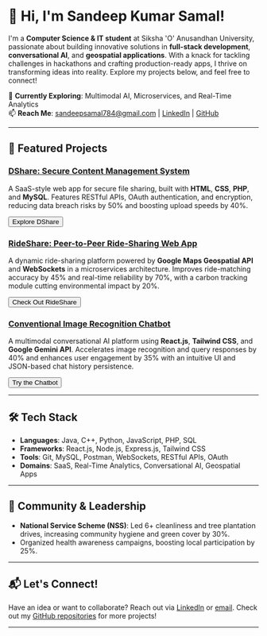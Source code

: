 # 👋 Hi, I'm Sandeep Kumar Samal!

I'm a **Computer Science & IT student** at Siksha 'O' Anusandhan University, passionate about building innovative solutions in **full-stack development**, **conversational AI**, and **geospatial applications**. With a knack for tackling challenges in hackathons and crafting production-ready apps, I thrive on transforming ideas into reality. Explore my projects below, and feel free to connect!

🌟 **Currently Exploring**: Multimodal AI, Microservices, and Real-Time Analytics  
📫 **Reach Me**: [sandeepsamal784@gmail.com](mailto:sandeepsamal784@gmail.com) | [LinkedIn](https://linkedin.com/in/sandeep-samal) | [GitHub](https://github.com/sandeep3130g)

---

## 🚀 Featured Projects

### [DShare: Secure Content Management System](https://github.com/Sandeep3130g/Dshare)
A SaaS-style web app for secure file sharing, built with **HTML**, **CSS**, **PHP**, and **MySQL**. Features RESTful APIs, OAuth authentication, and encryption, reducing data breach risks by 50% and boosting upload speeds by 40%.

<button class="btn" onclick="window.location.href='https://github.com/Sandeep3130g/Dshare'">Explore DShare</button>

### [RideShare: Peer-to-Peer Ride-Sharing Web App](https://github.com/Sandeep3130g/RideShare)
A dynamic ride-sharing platform powered by **Google Maps Geospatial API** and **WebSockets** in a microservices architecture. Improves ride-matching accuracy by 45% and real-time reliability by 70%, with a carbon tracking module cutting environmental impact by 20%.

<button class="btn" onclick="window.location.href='https://github.com/Sandeep3130g/RideShare'">Check Out RideShare</button>

### [Conventional Image Recognition Chatbot](https://github.com/Sandeep3130g/Conventional-Image-Recognition-Chatbot)
A multimodal conversational AI platform using **React.js**, **Tailwind CSS**, and **Google Gemini API**. Accelerates image recognition and query responses by 40% and enhances user engagement by 35% with an intuitive UI and JSON-based chat history persistence.

<button class="btn" onclick="window.location.href='https://github.com/Sandeep3130g/Conventional-Image-Recognition-Chatbot'">Try the Chatbot</button>

---

## 🛠️ Tech Stack
- **Languages**: Java, C++, Python, JavaScript, PHP, SQL
- **Frameworks**: React.js, Node.js, Express.js, Tailwind CSS
- **Tools**: Git, MySQL, Postman, WebSockets, RESTful APIs, OAuth
- **Domains**: SaaS, Real-Time Analytics, Conversational AI, Geospatial Apps

---

## 🌱 Community & Leadership
- **National Service Scheme (NSS)**: Led 6+ cleanliness and tree plantation drives, increasing community hygiene and green cover by 30%.
- Organized health awareness campaigns, boosting local participation by 25%.

---

## 📬 Let's Connect!
Have an idea or want to collaborate? Reach out via [LinkedIn](https://linkedin.com/in/sandeep-samal) or [email](mailto:sandeepsamal784@gmail.com). Check out my [GitHub repositories](https://github.com/sandeep3130g) for more projects!

---

